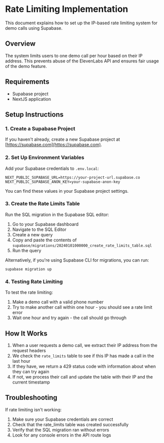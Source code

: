 # Rate Limiting Implementation

This document explains how to set up the IP-based rate limiting system for demo calls using Supabase.

## Overview

The system limits users to one demo call per hour based on their IP address. This prevents abuse of the ElevenLabs API and ensures fair usage of the demo feature.

## Requirements

- Supabase project
- NextJS application

## Setup Instructions

### 1. Create a Supabase Project

If you haven't already, create a new Supabase project at [https://supabase.com](https://supabase.com).

### 2. Set Up Environment Variables

Add your Supabase credentials to `.env.local`:

```
NEXT_PUBLIC_SUPABASE_URL=https://your-project-url.supabase.co
NEXT_PUBLIC_SUPABASE_ANON_KEY=your-supabase-anon-key
```

You can find these values in your Supabase project settings.

### 3. Create the Rate Limits Table

Run the SQL migration in the Supabase SQL editor:

1. Go to your Supabase dashboard
2. Navigate to the SQL Editor
3. Create a new query
4. Copy and paste the contents of `supabase/migrations/20240101000000_create_rate_limits_table.sql`
5. Run the query

Alternatively, if you're using Supabase CLI for migrations, you can run:

```
supabase migration up
```

### 4. Testing Rate Limiting

To test the rate limiting:

1. Make a demo call with a valid phone number
2. Try to make another call within one hour - you should see a rate limit error
3. Wait one hour and try again - the call should go through

## How It Works

1. When a user requests a demo call, we extract their IP address from the request headers
2. We check the `rate_limits` table to see if this IP has made a call in the last hour
3. If they have, we return a 429 status code with information about when they can try again
4. If not, we process their call and update the table with their IP and the current timestamp

## Troubleshooting

If rate limiting isn't working:

1. Make sure your Supabase credentials are correct
2. Check that the rate_limits table was created successfully
3. Verify that the SQL migration ran without errors
4. Look for any console errors in the API route logs 